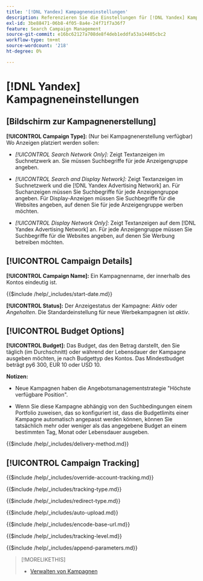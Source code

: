 ```yaml
---
title: '[!DNL Yandex] Kampagneneinstellungen'
description: Referenzieren Sie die Einstellungen für [!DNL Yandex] Kampagnen.
exl-id: 3be88471-06b8-4f05-8a4e-24f71f7a36f7
feature: Search Campaign Management
source-git-commit: e16bc62127a708de8f4deb1eddfa53a14405cbc2
workflow-type: tm+mt
source-wordcount: '218'
ht-degree: 0%

---
```


# [!DNL Yandex] Kampagneneinstellungen

## \[Bildschirm zur Kampagnenerstellung\]

**[!UICONTROL Campaign Type]:** (Nur bei Kampagnenerstellung verfügbar) Wo Anzeigen platziert werden sollen:

* *[!UICONTROL Search Network Only]:* Zeigt Textanzeigen im Suchnetzwerk an. Sie müssen Suchbegriffe für jede Anzeigengruppe angeben.

* *[!UICONTROL Search and Display Network]:* Zeigt Textanzeigen im Suchnetzwerk und die [!DNL Yandex Advertising Network] an. Für Suchanzeigen müssen Sie Suchbegriffe für jede Anzeigengruppe angeben. Für Display-Anzeigen müssen Sie Suchbegriffe für die Websites angeben, auf denen Sie für jede Anzeigengruppe werben möchten.

* *[!UICONTROL Display Network Only]:* Zeigt Textanzeigen auf dem [!DNL Yandex Advertising Network] an. Für jede Anzeigengruppe müssen Sie Suchbegriffe für die Websites angeben, auf denen Sie Werbung betreiben möchten.

## [!UICONTROL Campaign Details]

**[!UICONTROL Campaign Name]:** Ein Kampagnenname, der innerhalb des Kontos eindeutig ist.

<!-- **[!UICONTROL Start date]:** -->

{{$include /help/_includes/start-date.md}}

**[!UICONTROL Status]:** Der Anzeigestatus der Kampagne: *Aktiv* oder *Angehalten*. Die Standardeinstellung für neue Werbekampagnen ist *aktiv*.

## [!UICONTROL Budget Options]

**[!UICONTROL Budget]:** Das Budget, das den Betrag darstellt, den Sie täglich (im Durchschnitt) oder während der Lebensdauer der Kampagne ausgeben möchten, je nach Budgettyp des Kontos. Das Mindestbudget beträgt py6 300, EUR 10 oder USD 10.

**Notizen:**

* Neue Kampagnen haben die Angebotsmanagementstrategie &quot;Höchste verfügbare Position&quot;.

* Wenn Sie diese Kampagne abhängig von den Suchbedingungen einem Portfolio zuweisen, das so konfiguriert ist, dass die Budgetlimits einer Kampagne automatisch angepasst werden können, können Sie tatsächlich mehr oder weniger als das angegebene Budget an einem bestimmten Tag, Monat oder Lebensdauer ausgeben.

<!-- **[!UICONTROL Delivery Method]:** -->

{{$include /help/_includes/delivery-method.md}}

## [!UICONTROL Campaign Tracking]

<!-- **[!UICONTROL Override Account Tracking]:** -->

{{$include /help/_includes/override-account-tracking.md}}

<!-- **[!UICONTROL Tracking Type]:** -->

{{$include /help/_includes/tracking-type.md}}

<!-- **[!UICONTROL Redirect Type]:** -->

{{$include /help/_includes/redirect-type.md}}

<!-- **[!UICONTROL Auto Upload]:** -->

{{$include /help/_includes/auto-upload.md}}

<!-- **[!UICONTROL Encode Base URL]:** -->

{{$include /help/_includes/encode-base-url.md}}

<!-- **[!UICONTROL Tracking Level]:** -->

{{$include /help/_includes/tracking-level.md}}

<!-- **[!UICONTROL Append Parameters]:** -->

{{$include /help/_includes/append-parameters.md}}

>[!MORELIKETHIS]
>
>* [Verwalten von Kampagnen](/help/search-social-commerce/campaign-management/campaigns/campaign-manage.md)
